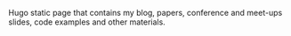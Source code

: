 
Hugo static page that contains my blog, papers, conference and meet-ups slides, code examples and other materials.
